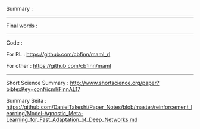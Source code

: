 Summary : 

-----------------

Final words : 

-----------------

Code : 

For RL : https://github.com/cbfinn/maml_rl

For other : https://github.com/cbfinn/maml

-----------------

Short Science Summary : http://www.shortscience.org/paper?bibtexKey=conf/icml/FinnAL17 

Summary Seita : https://github.com/DanielTakeshi/Paper_Notes/blob/master/reinforcement_learning/Model-Agnostic_Meta-Learning_for_Fast_Adaptation_of_Deep_Networks.md

